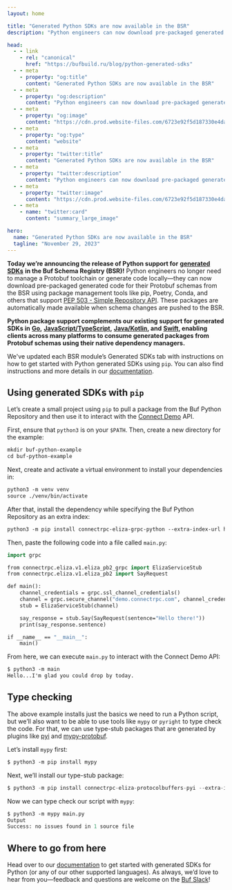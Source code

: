 ```yaml
---
layout: home

title: "Generated Python SDKs are now available in the BSR"
description: "Python engineers can now download pre-packaged generated code for their Protobuf schemas from the BSR using package management tools like pip, Poetry, and Conda."

head:
  - - link
    - rel: "canonical"
      href: "https://bufbuild.ru/blog/python-generated-sdks"
  - - meta
    - property: "og:title"
      content: "Generated Python SDKs are now available in the BSR"
  - - meta
    - property: "og:description"
      content: "Python engineers can now download pre-packaged generated code for their Protobuf schemas from the BSR using package management tools like pip, Poetry, and Conda."
  - - meta
    - property: "og:image"
      content: "https://cdn.prod.website-files.com/6723e92f5d187330e4da8144/674fc5516b6a75a26efd5590_Python%20SDKs.png"
  - - meta
    - property: "og:type"
      content: "website"
  - - meta
    - property: "twitter:title"
      content: "Generated Python SDKs are now available in the BSR"
  - - meta
    - property: "twitter:description"
      content: "Python engineers can now download pre-packaged generated code for their Protobuf schemas from the BSR using package management tools like pip, Poetry, and Conda."
  - - meta
    - property: "twitter:image"
      content: "https://cdn.prod.website-files.com/6723e92f5d187330e4da8144/674fc5516b6a75a26efd5590_Python%20SDKs.png"
  - - meta
    - name: "twitter:card"
      content: "summary_large_image"

hero:
  name: "Generated Python SDKs are now available in the BSR"
  tagline: "November 29, 2023"
---
```


**Today we’re announcing the release of Python support for** [**generated SDKs**](/docs/bsr/generated-sdks/python/index.md) **in the Buf Schema Registry (BSR)!** Python engineers no longer need to manage a Protobuf toolchain or generate code locally—they can now download pre-packaged generated code for their Protobuf schemas from the BSR using package management tools like pip, Poetry, Conda, and others that support [PEP 503 - Simple Repository API](https://peps.python.org/pep-0503/). These packages are automatically made available when schema changes are pushed to the BSR.

**Python package support complements our existing support for generated SDKs in** [**Go**](/docs/bsr/generated-sdks/go/index.md)**,** [**JavaScript/TypeScript**](/docs/bsr/generated-sdks/npm/index.md)**,** [**Java/Kotlin**](/docs/bsr/generated-sdks/maven/index.md)**, and** [**Swift**](/docs/bsr/generated-sdks/swift/index.md)**, enabling clients across many platforms to consume generated packages from Protobuf schemas using their native dependency managers.**

We've updated each BSR module’s Generated SDKs tab with instructions on how to get started with Python generated SDKs using `pip`. You can also find instructions and more details in our [documentation](/docs/bsr/generated-sdks/python/index.md).

## Using generated SDKs with `pip`

Let’s create a small project using `pip` to pull a package from the Buf Python Repository and then use it to interact with the [Connect Demo](https://connectrpc.com/demo/) API.

First, ensure that `python3` is on your `$PATH`. Then, create a new directory for the example:

```protobuf
mkdir buf-python-example
cd buf-python-example
```

Next, create and activate a virtual environment to install your dependencies in:

```protobuf
python3 -m venv venv
source ./venv/bin/activate
```

After that, install the dependency while specifying the Buf Python Repository as an extra index:

```protobuf
python3 -m pip install connectrpc-eliza-grpc-python --extra-index-url https://buf.build/gen/python
```

Then, paste the following code into a file called `main.py`:

```protobuf
import grpc

from connectrpc.eliza.v1.eliza_pb2_grpc import ElizaServiceStub
from connectrpc.eliza.v1.eliza_pb2 import SayRequest

def main():
    channel_credentials = grpc.ssl_channel_credentials()
    channel = grpc.secure_channel("demo.connectrpc.com", channel_credentials)
    stub = ElizaServiceStub(channel)

    say_response = stub.Say(SayRequest(sentence="Hello there!"))
    print(say_response.sentence)

if __name__ == "__main__":
    main()
```

From here, we can execute `main.py` to interact with the Connect Demo API:

```protobuf
$ python3 -m main
Hello...I'm glad you could drop by today.
```

## Type checking

The above example installs just the basics we need to run a Python script, but we’ll also want to be able to use tools like `mypy` or `pyright` to type check the code. For that, we can use type-stub packages that are generated by plugins like [pyi](https://buf.build/protocolbuffers/pyi) and [mypy-protobuf](https://buf.build/community/nipunn1313-mypy).

Let’s install `mypy` first:

```protobuf
$ python3 -m pip install mypy
```

Next, we’ll install our type-stub package:

```javascript
$ python3 -m pip install connectrpc-eliza-protocolbuffers-pyi --extra-index-url https://buf.build/gen/python
```

Now we can type check our script with `mypy`:

```protobuf
$ python3 -m mypy main.py
Output
Success: no issues found in 1 source file
```

## Where to go from here

Head over to our [documentation](/docs/bsr/generated-sdks/python/index.md) to get started with generated SDKs for Python (or any of our other supported languages). As always, we’d love to hear from you—feedback and questions are welcome on the [Buf Slack](https://buf.build/b/slack/)!

‍
